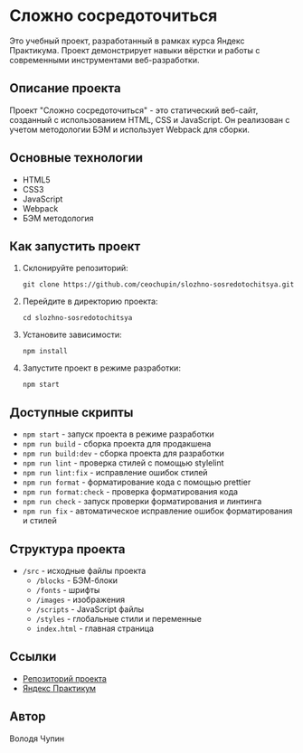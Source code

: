 # Сложно сосредоточиться

Это учебный проект, разработанный в рамках курса Яндекс Практикума. Проект демонстрирует навыки вёрстки и работы с современными инструментами веб-разработки.

## Описание проекта

Проект "Сложно сосредоточиться" - это статический веб-сайт, созданный с использованием HTML, CSS и JavaScript. Он реализован с учетом методологии БЭМ и использует Webpack для сборки.

## Основные технологии

- HTML5
- CSS3
- JavaScript
- Webpack
- БЭМ методология

## Как запустить проект

1. Склонируйте репозиторий:
   ```
   git clone https://github.com/ceochupin/slozhno-sosredotochitsya.git
   ```

2. Перейдите в директорию проекта:
   ```
   cd slozhno-sosredotochitsya
   ```

3. Установите зависимости:
   ```
   npm install
   ```

4. Запустите проект в режиме разработки:
   ```
   npm start
   ```

## Доступные скрипты

- `npm start` - запуск проекта в режиме разработки
- `npm run build` - сборка проекта для продакшена
- `npm run build:dev` - сборка проекта для разработки
- `npm run lint` - проверка стилей с помощью stylelint
- `npm run lint:fix` - исправление ошибок стилей
- `npm run format` - форматирование кода с помощью prettier
- `npm run format:check` - проверка форматирования кода
- `npm run check` - запуск проверки форматирования и линтинга
- `npm run fix` - автоматическое исправление ошибок форматирования и стилей

## Структура проекта

- `/src` - исходные файлы проекта
  - `/blocks` - БЭМ-блоки
  - `/fonts` - шрифты
  - `/images` - изображения
  - `/scripts` - JavaScript файлы
  - `/styles` - глобальные стили и переменные
  - `index.html` - главная страница

## Ссылки

- [Репозиторий проекта](https://github.com/ceochupin/slozhno-sosredotochitsya)
- [Яндекс Практикум](https://practicum.yandex.ru/)

## Автор

Володя Чупин
